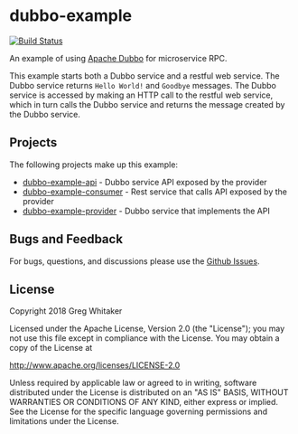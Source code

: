 # dubbo-example
[![Build Status](https://travis-ci.org/gregwhitaker/dubbo-example.svg?branch=master)](https://travis-ci.org/gregwhitaker/dubbo-example)

An example of using [Apache Dubbo](https://dubbo.incubator.apache.org/) for microservice RPC.

This example starts both a Dubbo service and a restful web service. The Dubbo service returns `Hello World!` and `Goodbye` 
messages. The Dubbo service is accessed by making an HTTP call to the restful web service, which in turn calls the Dubbo service
and returns the message created by the Dubbo service.

## Projects
The following projects make up this example:

* [dubbo-example-api](dubbo-example-api) - Dubbo service API exposed by the provider
* [dubbo-example-consumer](dubbo-example-consumer) - Rest service that calls API exposed by the provider
* [dubbo-example-provider](dubbo-example-provider) - Dubbo service that implements the API

## Bugs and Feedback

For bugs, questions, and discussions please use the [Github Issues](https://github.com/gregwhitaker/dubbo-example/issues).

## License
Copyright 2018 Greg Whitaker

Licensed under the Apache License, Version 2.0 (the "License");
you may not use this file except in compliance with the License.
You may obtain a copy of the License at

   http://www.apache.org/licenses/LICENSE-2.0

Unless required by applicable law or agreed to in writing, software
distributed under the License is distributed on an "AS IS" BASIS,
WITHOUT WARRANTIES OR CONDITIONS OF ANY KIND, either express or implied.
See the License for the specific language governing permissions and
limitations under the License.